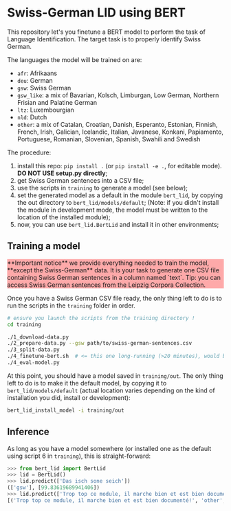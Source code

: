 # Swiss-German LID using BERT

This repository let's you finetune a BERT model to perform the task of Language Identification.
The target task is to properly identify Swiss German. 

The languages the model will be trained on are:

* `afr`: Afrikaans
* `deu`: German
* `gsw`: Swiss German
* `gsw_like`: a mix of Bavarian, Kolsch, Limburgan, Low German, Northern Frisian and Palatine German
* `ltz`: Luxembourgian
* `nld`: Dutch
* `other`: a mix of Catalan, Croatian, Danish, Esperanto, Estonian, Finnish, French, Irish, Galician,
Icelandic, Italian, Javanese, Konkani, Papiamento, Portuguese, Romanian, Slovenian, Spanish, Swahili and Swedish

The procedure:

1. install this repo:  `pip install .` (or `pip install -e .`, for editable mode). **DO NOT USE setup.py directly**;
2. get Swiss German sentences into a CSV file;
3. use the scripts in `training` to generate a model (see below);
4. set the generated model as a default in the module `bert_lid`, by copying the out directory to `bert_lid/models/default`;
   (Note: if you didn't install the module in development mode, the model must be written to the location of the installed module);
5. now, you can use `bert_lid.BertLid` and install it in other environments;

## Training a model

<p style="background-color: #FF000055">
**Important notice** we provide everything needed to train the model, **except the Swiss-German** data.
It is your task to generate one CSV file containing Swiss German sentences in a column named `text`.
Tip: you can access Swiss German sentences from the Leipzig Corpora Collection.
</p>

Once you have a Swiss German CSV file ready, the only thing left to do is to run the scripts in the `training` folder in order.

```bash
# ensure you launch the scripts from the training directory !
cd training

./1_download-data.py 
./2_prepare-data.py --gsw path/to/swiss-german-sentences.csv
./3_split-data.py
./4_finetune-bert.sh  # <= this one long-running (>20 minutes), would better be running in a screen
./4_eval-model.py
```

At this point, you should have a model saved in `training/out`. The only thing left to do is to make it the default model,
by copying it to `bert_lid/models/default` (actual location varies depending on the kind of installation you did, install or development):

```bash
bert_lid_install_model -i training/out
```

## Inference

As long as you have a model somewhere (or installed one as the default using script 6 in `training`), this is straight-forward:

```python
>>> from bert_lid import BertLid
>>> lid = BertLid()
>>> lid.predict(['Das isch sone seich'])
(['gsw'], [99.83619689941406])
>>> lid.predict(['Trop top ce module, il marche bien et est bien documenté!'], mode='row')
[('Trop top ce module, il marche bien et est bien documenté!', 'other', 99.75711822509766)]
```

